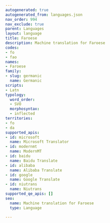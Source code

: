 ```yaml
---
autogenerated: true
autogenerated_from: languages.json
nav_order: 994
nav_exclude: true
parent: Languages
layout: language
title: Faroese
description: Machine translation for Faroese
codes:
- fo
- fao
names:
- Faroese
family:
- slug: germanic
  name: Germanic
scripts:
- Latn
typology:
  word_order:
  - SVO
  morphosyntax:
  - inflected
territories:
- fo
- da
supported_apis:
- id: microsoft
  name: Microsoft Translator
- id: modernmt
  name: ModernMT
- id: baidu
  name: Baidu Translate
- id: alibaba
  name: Alibaba Translate
- id: google
  name: Google Translate
- id: niutrans
  name: Niutrans
supported_qe_apis: []
seo:
  name: Machine translation for Faroese
  type: Language

---
```


